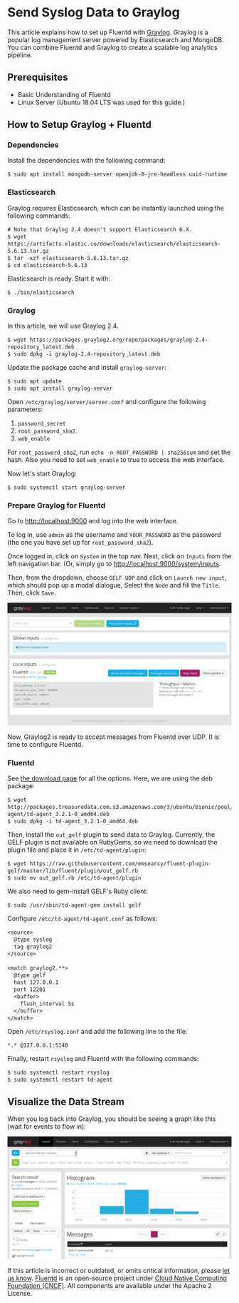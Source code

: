 # Send Syslog Data to Graylog

This article explains how to set up Fluentd with [Graylog](https://www.graylog.org). Graylog is a popular log management server powered by Elasticsearch and MongoDB. You can combine Fluentd and Graylog to create a scalable log analytics pipeline.

## Prerequisites

* Basic Understanding of Fluentd
* Linux Server \(Ubuntu 18.04 LTS was used for this guide.\)

## How to Setup Graylog + Fluentd

### Dependencies

Install the dependencies with the following command:

```text
$ sudo apt install mongodb-server openjdk-8-jre-headless uuid-runtime
```

### Elasticsearch

Graylog requires Elasticsearch, which can be instantly launched using the following commands:

```text
# Note that Graylog 2.4 doesn't support Elasticsearch 6.X.
$ wget https://artifacts.elastic.co/downloads/elasticsearch/elasticsearch-5.6.13.tar.gz
$ tar -xzf elasticsearch-5.6.13.tar.gz
$ cd elasticsearch-5.6.13
```

Elasticsearch is ready. Start it with:

```text
$ ./bin/elasticsearch
```

### Graylog

In this article, we will use Graylog 2.4.

```text
$ wget https://packages.graylog2.org/repo/packages/graylog-2.4-repository_latest.deb
$ sudo dpkg -i graylog-2.4-repository_latest.deb
```

Update the package cache and install `graylog-server`:

```text
$ sudo apt update
$ sudo apt install graylog-server
```

Open `/etc/graylog/server/server.conf` and configure the following parameters:

1. `password_secret`
2. `root_password_sha2`.
3. `web_enable`

For `root_password_sha2`, run `echo -n ROOT_PASSWORD | sha256sum` and set the hash. Also you need to set `web_enable` to true to access the web interface.

Now let's start Graylog:

```text
$ sudo systemctl start graylog-server
```

### Prepare Graylog for Fluentd

Go to [http://localhost:9000](http://localhost:9000) and log into the web interface.

To log in, use `admin` as the username and `YOUR_PASSWORD` as the password \(the one you have set up for `root_password_sha2`\).

Once logged in, click on `System` in the top nav. Next, click on `Inputs` from the left navigation bar. \(Or, simply go to [http://localhost:9000/system/inputs](http://localhost:9000/system/inputs).

Then, from the dropdown, choose `GELF UDP` and click on `Launch new input`, which should pop up a modal dialogue, Select the `Node` and fill the `Title`. Then, click `Save`.

![Graylog Inputs](../.gitbook/assets/graylog2-input.png)

Now, Graylog2 is ready to accept messages from Fluentd over UDP. It is time to configure Fluentd.

### Fluentd

See [the download page](https://www.fluentd.org/download) for all the options. Here, we are using the deb package:

```text
$ wget http://packages.treasuredata.com.s3.amazonaws.com/3/ubuntu/bionic/pool/contrib/t/td-agent/td-agent_3.2.1-0_amd64.deb
$ sudo dpkg -i td-agent_3.2.1-0_amd64.deb
```

Then, install the `out_gelf` plugin to send data to Graylog. Currently, the GELF plugin is not available on RubyGems, so we need to download the plugin file and place it in `/etc/td-agent/plugin`:

```text
$ wget https://raw.githubusercontent.com/emsearcy/fluent-plugin-gelf/master/lib/fluent/plugin/out_gelf.rb
$ sudo mv out_gelf.rb /etc/td-agent/plugin
```

We also need to gem-install GELF's Ruby client:

```text
$ sudo /usr/sbin/td-agent-gem install gelf
```

Configure `/etc/td-agent/td-agent.conf` as follows:

```text
<source>
  @type syslog
  tag graylog2
</source>

<match graylog2.**>
  @type gelf
  host 127.0.0.1
  port 12201
  <buffer>
    flush_interval 5s
  </buffer>
</match>
```

Open `/etc/rsyslog.conf` and add the following line to the file:

```text
*.* @127.0.0.1:5140
```

Finally, restart `rsyslog` and Fluentd with the following commands:

```text
$ sudo systemctl restart rsyslog
$ sudo systemctl restart td-agent
```

## Visualize the Data Stream

When you log back into Graylog, you should be seeing a graph like this \(wait for events to flow in\):

![Graylog Graph](../.gitbook/assets/graylog2-graph.png)

If this article is incorrect or outdated, or omits critical information, please [let us know](https://github.com/fluent/fluentd-docs-gitbook/issues?state=open). [Fluentd](http://www.fluentd.org/) is an open-source project under [Cloud Native Computing Foundation \(CNCF\)](https://cncf.io/). All components are available under the Apache 2 License.

